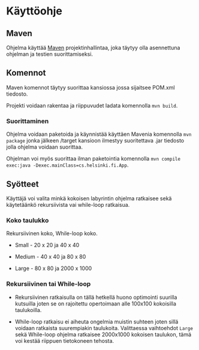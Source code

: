 # Käyttöohje

## Maven

Ohjelma käyttää [Maven](https://maven.apache.org/) projektinhallintaa, joka täytyy olla asennettuna ohjelman ja testien suorittamiseksi.

## Komennot

Maven komennot täytyy suorittaa kansiossa jossa sijaitsee POM.xml tiedosto.

Projekti voidaan rakentaa ja riippuvudet ladata komennolla `mvn build`.

### Suorittaminen

Ohjelma voidaan paketoida ja käynnistää käyttäen Mavenia komennolla `mvn package` jonka jälkeen /target kansioon ilmestyy suoritettava .jar tiedosto jolla ohjelma voidaan suorittaa.

Ohjelman voi myös suorittaa ilman paketointia komennolla `mvn compile exec:java -Dexec.mainClass=cs.helsinki.fi.App`.

## Syötteet

Käyttäjä voi valita minkä kokoisen labyrintin ohjelma ratkaisee sekä käytetäänkö rekursiivista vai while-loop ratkaisua.

### Koko taulukko 

Rekursiivinen koko, While-loop koko.

* Small - 20 x 20 ja 40 x 40

* Medium - 40 x 40 ja 80 x 80

* Large - 80 x 80 ja 2000 x 1000

### Rekursiivinen tai While-loop

* Rekursiivinen ratkaisulla on tällä hetkellä huono optimointi suurilla kutsuilla joten se on rajoitettu opertoimaan alle 100x100 kokoisilla taulukoilla.

* While-loop ratkaisu ei aiheuta ongelmia muistin suhteen joten sillä voidaan ratkaista suurempiakin taulukoita. Valittaessa vaihtoehdot `Large` sekä While-loop ohjelma ratkaisee 2000x1000 kokoisen taulukon, tämä voi kestää riippuen tietokoneen tehosta.
